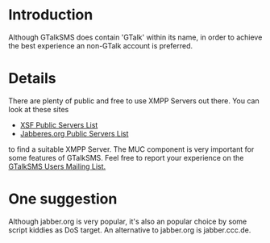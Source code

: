 # Introduction #

Although GTalkSMS does contain 'GTalk' within its name, in order to achieve the best experience an non-GTalk account is preferred.

# Details #

There are plenty of public and free to use XMPP Servers out there. You can look at these sites

  * [XSF Public Servers List](http://xmpp.org/resources/public-services/)
  * [Jabberes.org Public Servers List](http://www.jabberes.org/servers/)

to find a suitable XMPP Server. The MUC component is very important for some features of GTalkSMS. Feel free to report your experience on the [GTalkSMS Users Mailing List.](https://groups.google.com/forum/?fromgroups#!forum/gtalksms-users)

# One suggestion #

Although jabber.org is very popular, it's also an popular choice by some script kiddies as DoS target. An alternative to jabber.org is jabber.ccc.de.